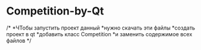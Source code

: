 # Competition-by-Qt
/*
*ЧТобы запустить проект данный
*нужно скачать эти файлы
*создать проект в qt
*добавить класс Competition
*и заменить содержимое всех файлов
*/
